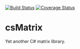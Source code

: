 [![Build Status](https://travis-ci.org/michaelmcmullin/csMatrix.svg?branch=master)](https://travis-ci.org/michaelmcmullin/csMatrix) [![Coverage Status](https://coveralls.io/repos/github/michaelmcmullin/csMatrix/badge.svg?branch=master)](https://coveralls.io/github/michaelmcmullin/csMatrix?branch=master)

# csMatrix

Yet another C# matrix library.
